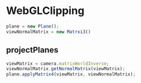 # WebGLClipping

```javascript
plane = new Plane();
viewNormalMatrix = new Matrxi3()
```

## projectPlanes
```javascript
viewMatrix = camera.matrixWorldInverse;
viewNormalMatrix.getNormalMatrix(viewMatrix);
plane.applyMatrix4(viewMatrix, viewNormalMatrix);
```

